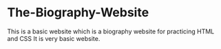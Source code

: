 # The-Biography-Website
This is a basic website which is a biography website for practicing HTML and CSS
It is very basic website.
